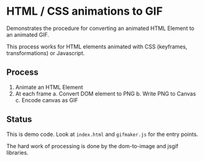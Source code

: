 # HTML / CSS animations to GIF

Demonstrates the procedure for converting an animated HTML Element to an animated GIF.

This process works for HTML elements animated with CSS (keyframes, transformations) or Javascript.

## Process

1. Animate an HTML Element
2. At each frame
    a. Convert DOM element to PNG
    b. Write PNG to Canvas
    c. Encode canvas as GIF

## Status

This is demo code. Look at `index.html` and `gifmaker.js` for the entry points.

The hard work of processing is done by the dom-to-image and jsgif libraries.